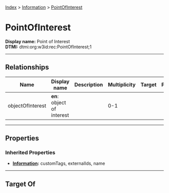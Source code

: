 [Index](../Index.md) > [Information](Information.md) > [PointOfInterest](#)
# PointOfInterest

**Display name:** Point of Interest<br />
**DTMI:** dtmi:org:w3id:rec:PointOfInterest;1

---

## Relationships

|Name|Display name|Description|Multiplicity|Target|Properties|Writable|
|-|-|-|-|-|-|-|
|objectOfInterest|**en**: object of interest||0-1|||True|

---

## Properties

### Inherited Properties
* **[Information](Information.md):** customTags, externalIds, name

---

## Target Of
